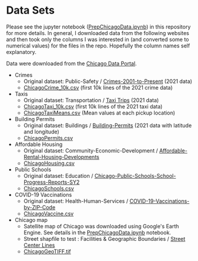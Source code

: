 # Data Sets

Please see the jupyter notebook ([PrepChicagoData.ipynb](https://github.com/ageller/IntroToGlue/blob/main/data/PrepChicagoData.ipynb)) in this repository for more details.  In general, I downloaded data from the following websites and then took only the columns I was interested in (and converted some to numerical values) for the files in the repo.  Hopefully the column names self explanatory.

Data were downloaded from the  [Chicago Data Portal](https://data.cityofchicago.org/).
- Crimes
  - Original dataset: Public-Safety / [Crimes-2001-to-Present](https://data.cityofchicago.org/Public-Safety/Crimes-2001-to-Present/ijzp-q8t2/data) (2021 data)
  - [ChicagoCrime_10k.csv](https://github.com/ageller/IntroToGlue/blob/main/data/ChicagoCrime_10k.csv) (first 10k lines of the 2021 crime data)
- Taxis
  - Original dataset: Transportation / [Taxi Trips](https://data.cityofchicago.org/Transportation/Taxi-Trips/wrvz-psew/data) (2021 data)
  - [ChicagoTaxi_10k.csv](https://github.com/ageller/IntroToGlue/blob/main/data/ChicagoTaxi_10k.csv) (first 10k lines of the 2021 taxi data)
  - [ChicagoTaxiMeans.csv](https://github.com/ageller/IntroToGlue/blob/main/data/ChicagoTaxiMeans.csv) (Mean values at each pickup location)
- Building Permits
  - Original dataset: Buildings / [Building-Permits](https://data.cityofchicago.org/Buildings/Building-Permits/ydr8-5enu/data) (2021 data with latitude and longitude)
  - [ChicagoPermits.csv](https://github.com/ageller/IntroToGlue/blob/main/data/ChicagoPermits_10k.csv)
- Affordable Housing
  - Original dataset: Community-Economic-Development / [Affordable-Rental-Housing-Developments](https://data.cityofchicago.org/Community-Economic-Development/Affordable-Rental-Housing-Developments/s6ha-ppgi/data)
  - [ChicagoHousing.csv](https://github.com/ageller/IntroToGlue/blob/main/data/ChicagoHousing.csv)
- Public Schools
  - Original dataset: Education / [Chicago-Public-Schools-School-Progress-Reports-SY2](https://data.cityofchicago.org/Education/Chicago-Public-Schools-School-Progress-Reports-SY2/ngix-dc87/data)
  - [ChicagoSchools.csv](https://github.com/ageller/IntroToGlue/blob/main/data/ChicagoSchools.csv)
- COVID-19 Vaccinations
  - Original dataset: Health-Human-Services / [COVID-19-Vaccinations-by-ZIP-Code](https://data.cityofchicago.org/Health-Human-Services/COVID-19-Vaccinations-by-ZIP-Code/553k-3xzc/data)
  - [ChicagoVaccine.csv](https://github.com/ageller/IntroToGlue/blob/main/data/ChicagoVaccine.csv)
- Chicago map
   - Satellite map of Chicago was downloaded using Google's Earth Engine.  See details in the [PrepChicagoData.ipynb](https://github.com/ageller/IntroToGlue/blob/main/data/PrepChicagoData.ipynb) notebook.
   - Street shapfile to test : Facilities & Geographic Boundaries / [Street Center Lines](https://data.cityofchicago.org/Transportation/Street-Center-Lines/6imu-meau)
   - [ChicagoGeoTIFF.tif](https://github.com/ageller/IntroToGlue/blob/main/data/ChicagoGeoTIFF.tif)